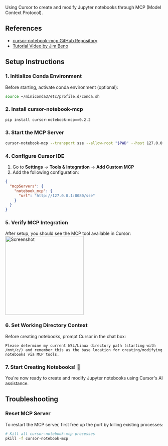 Using Cursor to create and modify Jupyter notebooks through MCP (Model Context Protocol).

## References
- [cursor-notebook-mcp GitHub Repository](https://github.com/jbeno/cursor-notebook-mcp)
- [Tutorial Video by Jim Beno](https://www.youtube.com/watch?v=VOVMH-tle14&ab_channel=JimBeno)

## Setup Instructions

### 1. Initialize Conda Environment
Before starting, activate conda environment (optional):
```bash
source ~/miniconda3/etc/profile.d/conda.sh
```

### 2. Install cursor-notebook-mcp
```bash
pip install cursor-notebook-mcp==0.2.2
```

### 3. Start the MCP Server
```bash
cursor-notebook-mcp --transport sse --allow-root "$PWD" --host 127.0.0.1 --port 8080
```

### 4. Configure Cursor IDE
1. Go to **Settings** → **Tools & Integration** → **Add Custom MCP**
2. Add the following configuration:
```json
{
  "mcpServers": {
    "notebook_mcp": {
      "url": "http://127.0.0.1:8080/sse"
    }
  }
}
```

### 5. Verify MCP Integration
After setup, you should see the MCP tool available in Cursor:
<img src="https://github.com/user-attachments/assets/b1abecda-2c64-4b36-ae6e-54328fa3ccf6" alt="Screenshot" width="250"/>

### 6. Set Working Directory Context
Before creating notebooks, prompt Cursor in the chat box:
```
Please determine my current WSL/Linux directory path (starting with /mnt/c/) and remember this as the base location for creating/modifying notebooks via MCP tools.
```

### 7. Start Creating Notebooks! 🚀
You're now ready to create and modify Jupyter notebooks using Cursor's AI assistance.


## Troubleshooting

### Reset MCP Server
To restart the MCP server, first free up the port by killing existing processes:
```bash
# Kill all cursor-notebook-mcp processes
pkill -f cursor-notebook-mcp
